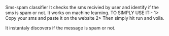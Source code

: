 Sms-spam classifier
It checks the sms recivied by user and identify if the sms is spam or not.
It works on machine learning. 
TO SIMPLY USE IT:- 
1> Copy your sms and paste it on the website
2> Then simply hit run and voila.

It instantaly discovers if the message is spam or not.
